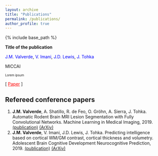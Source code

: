 ```yaml
---
layout: archive
title: "Publications"
permalink: /publications/
author_profile: true
---
```



{% include base_path %}

<style>
 p.publication_title {
 font-weight:bold;
 }
 span.author {
 color:blue;
 }
 p.publication_abstract {
 font-size:10px;
 }
 a.extra {
 color:red;
 }
 </style>

<div>
 <p class="publication_title">Title of the publication</p>
 <p class="publication_authors"><span class="author">J.M. Valverde</span>, <span class="author">V. Imani</span>, <span class="author">J.D. Lewis</span>, <span class="author">J. Tohka</span></p>
 <p class="publication_journal">MICCAI</p>
 <p class="publication_abstract">Lorem ipsum</p>
 <p class="publication_extra">[ <a class="extra" href="hhttp://google.com">Paper</a> ]</p>
 </div>

## Refereed conference papers
 1. **J.M. Valverde**, A. Shatillo, R. de Feo, O. Gröhn, A. Sierra, J. Tohka. Automatic Rodent Brain MRI Lesion Segmentation with Fully Convolutional Networks. Machine Learning in Medical Imaging, 2019. [(publication)](https://link.springer.com/chapter/10.1007%2F978-3-030-32692-0_23) [(ArXiv)](https://arxiv.org/abs/1908.08746)
 1. **J.M. Valverde**, V. Imani, J.D. Lewis, J. Tohka. Predicting intelligence based on cortical WM/GM contrast, cortical thickness and volumetry. Adolescent Brain Cognitive Development Neurocognitive Prediction, 2019. [(publication)](https://link.springer.com/chapter/10.1007%2F978-3-030-31901-4_7) [(ArXiv)](https://arxiv.org/abs/1909.05660)




